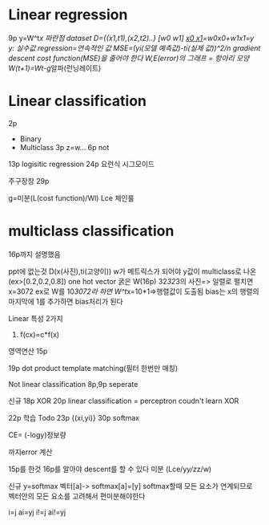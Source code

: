# Linear regression
9p
y=W^t*x
파란점 dataset D={(x1,t1),(x2,t2)..}
[w0 w1] [x0 x1](열)=w0x0+w1x1=y
y: 실수값
regression=연속적인 값
MSE=(yi(모델 예측값)-ti(실제 값))^2/n
gradient descent
 cost function(MSE)을 줄어야 한다
W,E(error)의 그래프 = 항아리 모양
W(t+1)=Wt-g*알파(런닝레이트)
# Linear classification
2p
* Binary 
* Multiclass
3p
z=w...
6p
not

13p
logisitic regression
24p 요런식
시그모이드

주구장창 29p

g=미분(L(cost function)/Wl)
Lce
체인룰

# multiclass classification
16p까지 설명했음


ppt에 없는것
D(x(사진),ti(고양이))
w가 메트릭스가 되어야 y값이 multiclass로 나온(ex>[0.2,0.2,0.8])
one hot vector
굵은 W(16p)
32*32*3의 사진=> 일렬로 펼치면 x=3072 ex로 W를 10*3072라 하면
W^t*x=10*1=>행렬값이 도출됨
bias는 x의 행렬의 마지막에 1를 추가하면 bias처리가 된다

Linear 특성 2가지
1. f(cx)=c*f(x)

영역연산 15p

19p
dot product
template matching(필터 한번만 매칭)

Not
linear classification
8p,9p seperate

신규 18p
XOR
20p
linear classification = perceptron coudn't learn XOR

22p 학습
Todo
23p
{(xi,yi)}
30p
softmax

CE= (-logy)정보량

까지error 계산

15p를 한것
16p를 알아야 descent를 할 수 있다
미분 (Lce/y*y/z*z/w)

신규
y=softmax
벡터[a]-> softmax[a]=[y]
softmax할때 모든 요소가 연계되므로 벡터안의 모든 요소를 고려해서 편미분해야한다

i=j
    ai=yj
i!=j
    ai!=yj
